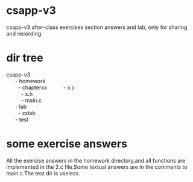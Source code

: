 # csapp-v3
csapp-v3 after-class exercises section answers and lab, only for sharing and recording.

# dir tree
csapp-v3  
&nbsp;&nbsp;&nbsp;&nbsp;&nbsp;&nbsp;- homework  
&nbsp;&nbsp;&nbsp;&nbsp;&nbsp;&nbsp;&nbsp;&nbsp;- chapterxx
&nbsp;&nbsp;&nbsp;&nbsp;&nbsp;&nbsp;&nbsp;&nbsp;&nbsp;&nbsp;- x.c  
&nbsp;&nbsp;&nbsp;&nbsp;&nbsp;&nbsp;&nbsp;&nbsp;&nbsp;&nbsp;- x.h  
&nbsp;&nbsp;&nbsp;&nbsp;&nbsp;&nbsp;&nbsp;&nbsp;&nbsp;&nbsp;- main.c  
&nbsp;&nbsp;&nbsp;&nbsp;&nbsp;&nbsp;- lab  
&nbsp;&nbsp;&nbsp;&nbsp;&nbsp;&nbsp;&nbsp;&nbsp;- xxlab  
&nbsp;&nbsp;&nbsp;&nbsp;&nbsp;&nbsp;- test  

# some exercise answers
All the exercise answers in the homework directory,and all functions are implemented in the 2.c file.Some textual answers are in the comments to main.c.The test dir is useless.
